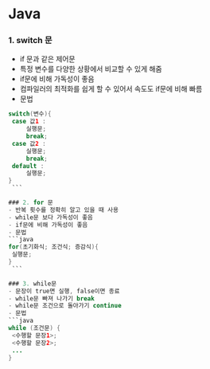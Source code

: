 # Java

### 1. switch 문
   - if 문과 같은 제어문
   - 특정 변수를 다양한 상황에서 비교할 수 있게 해줌
   - if문에 비해 가독성이 좋음
   - 컴파일러의 최적화를 쉽게 할 수 있어서 속도도 if문에 비해 빠름
   - 문법 
   ```java
   switch(변수){
    case 값1 : 
        실행문; 
        break;
    case 값2 : 
        실행문; 
        break;  
    default :
        실행문;    
}
    ```

### 2. for 문
   - 반복 횟수를 정확히 알고 있을 때 사용
   - while문 보다 가독성이 좋음
   - if문에 비해 가독성이 좋음
   - 문법
   ```java
  for(초기화식; 조건식; 증감식){
    실행문; 
}
    ```
   
### 3. while문
 - 문장이 true면 실행, false이면 종료
 - while문 빠져 나가기 break
 - while문 조건으로 돌아가기 continue
 - 문법
 ```java
 while (조건문) {
    <수행할 문장1>;
    <수행할 문장2>;
    ...
}
 ```
